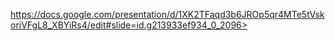 <!-- https://docs.google.com/presentation/d/... -->
<href>https://docs.google.com/presentation/d/1XK2TFaqd3b6JROp5qr4MTe5tVskoriVFgL8_XBYiRs4/edit#slide=id.g213933ef934_0_2096>